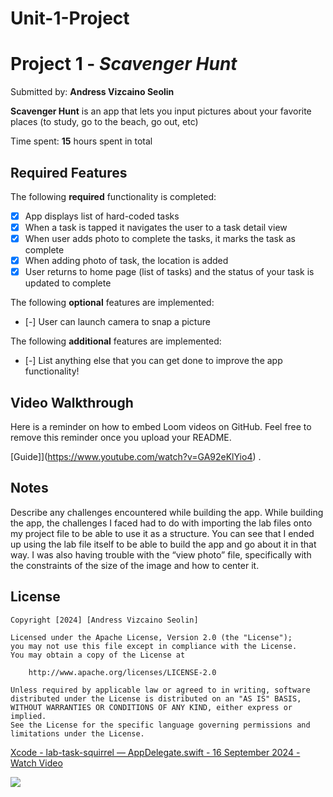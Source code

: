 # Unit-1-Project
# Project 1 - *Scavenger Hunt*

Submitted by: **Andress Vizcaino Seolin**

**Scavenger Hunt** is an app that lets you input pictures about your favorite places (to study, go to the beach, go out, etc)

Time spent: **15** hours spent in total

## Required Features

The following **required** functionality is completed:

- [X] App displays list of hard-coded tasks
- [X] When a task is tapped it navigates the user to a task detail view
- [X] When user adds photo to complete the tasks, it marks the task as complete
- [X] When adding photo of task, the location is added
- [X] User returns to home page (list of tasks) and the status of your task is updated to complete
 
The following **optional** features are implemented:

- [-] User can launch camera to snap a picture	

The following **additional** features are implemented:

- [-] List anything else that you can get done to improve the app functionality!

## Video Walkthrough

Here is a reminder on how to embed Loom videos on GitHub. Feel free to remove this reminder once you upload your README. 

[Guide]](https://www.youtube.com/watch?v=GA92eKlYio4) .

## Notes

Describe any challenges encountered while building the app.
While building the app, the challenges I faced had to do with importing the lab files onto my project file to be able to use it as a structure. You can see that I ended up using the lab file itself to be able to build the app and go about it in that way. I was also having trouble with the “view photo” file, specifically with the constraints of the size of the image and how to center it. 

## License

    Copyright [2024] [Andress Vizcaino Seolin]

    Licensed under the Apache License, Version 2.0 (the "License");
    you may not use this file except in compliance with the License.
    You may obtain a copy of the License at

        http://www.apache.org/licenses/LICENSE-2.0

    Unless required by applicable law or agreed to in writing, software
    distributed under the License is distributed on an "AS IS" BASIS,
    WITHOUT WARRANTIES OR CONDITIONS OF ANY KIND, either express or implied.
    See the License for the specific language governing permissions and
    limitations under the License.

<div>
    <a href="https://www.loom.com/share/63003c44b3614d7b9deb12b547d35236">
      <p>Xcode - lab-task-squirrel — AppDelegate.swift - 16 September 2024 - Watch Video</p>
    </a>
    <a href="https://www.loom.com/share/63003c44b3614d7b9deb12b547d35236">
      <img style="max-width:300px;" src="https://cdn.loom.com/sessions/thumbnails/63003c44b3614d7b9deb12b547d35236-7017d783cff917f0-full-play.gif">
    </a>
  </div>
